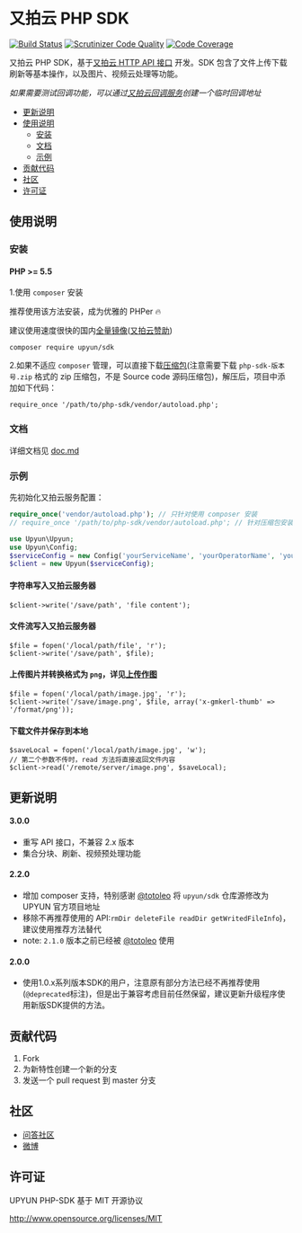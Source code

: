 # 又拍云 PHP SDK
[![Build Status](https://scrutinizer-ci.com/g/upyun/php-sdk/badges/build.png?b=master)](https://scrutinizer-ci.com/g/upyun/php-sdk/build-status/master) [![Scrutinizer Code Quality](https://scrutinizer-ci.com/g/upyun/php-sdk/badges/quality-score.png?b=master)](https://scrutinizer-ci.com/g/upyun/php-sdk/?branch=master) [![Code Coverage](https://scrutinizer-ci.com/g/upyun/php-sdk/badges/coverage.png?b=master)](https://scrutinizer-ci.com/g/upyun/php-sdk/?branch=master) 

又拍云 PHP SDK，基于[又拍云 HTTP API 接口](http://docs.upyun.com/api/) 开发。SDK 包含了文件上传下载刷新等基本操作，以及图片、视频云处理等功能。

*如果需要测试回调功能，可以通过[又拍云回调服务](https://hooks.upyun.com/)创建一个临时回调地址*

- [更新说明](#update-instructions)
- [使用说明](#use-instructions)
  - [安装](#install)
  - [文档](#doc)
  - [示例](#usage)
- [贡献代码](#contribute)
- [社区](#community)
- [许可证](#license)


<a name="use-instructions"></a>
## 使用说明

<a name="install"></a>
### 安装

#### PHP >= 5.5

1.使用 `composer` 安装

推荐使用该方法安装，成为优雅的 PHPer :fire: 

建议使用速度很快的国内[全量镜像](https://pkg.phpcomposer.com/#how-to-use-packagist-mirror)([又拍云赞助](https://pkg.phpcomposer.com/#donation))

```
composer require upyun/sdk
```

2.如果不适应 `composer` 管理，可以直接下载[压缩包](https://github.com/upyun/php-sdk/releases)(注意需要下载 `php-sdk-版本号.zip` 格式的 zip 压缩包，不是 Source code 源码压缩包)，解压后，项目中添加如下代码：

```
require_once '/path/to/php-sdk/vendor/autoload.php';
```
<a name="doc"></a>
### 文档

详细文档见 [doc.md](doc.md)

<a name="usage"></a>
### 示例

先初始化又拍云服务配置：

```php
require_once('vendor/autoload.php'); // 只针对使用 composer 安装
// require_once '/path/to/php-sdk/vendor/autoload.php'; // 针对压缩包安装

use Upyun\Upyun;
use Upyun\Config;
$serviceConfig = new Config('yourServiceName', 'yourOperatorName', 'yourOperatorPwd');
$client = new Upyun($serviceConfig);
```

#### 字符串写入又拍云服务器

```
$client->write('/save/path', 'file content');
```

#### 文件流写入又拍云服务器

```
$file = fopen('/local/path/file', 'r');
$client->write('/save/path', $file);
```

#### 上传图片并转换格式为 `png`，详见[上传作图](http://docs.upyun.com/cloud/image/#_2)

```
$file = fopen('/local/path/image.jpg', 'r');
$client->write('/save/image.png', $file, array('x-gmkerl-thumb' => '/format/png'));
```

#### 下载文件并保存到本地 

```
$saveLocal = fopen('/local/path/image.jpg', 'w');
// 第二个参数不传时，read 方法将直接返回文件内容
$client->read('/remote/server/image.png', $saveLocal);
```

<a name="update-instructions"></a>
## 更新说明
#### 3.0.0

- 重写 API 接口，不兼容 2.x 版本
- 集合分块、刷新、视频预处理功能

#### 2.2.0

- 增加 composer 支持，特别感谢 [@totoleo](https://github.com/totoleo) 将 `upyun/sdk` 仓库源修改为 UPYUN 官方项目地址
- 移除不再推荐使用的 API:`rmDir deleteFile readDir getWritedFileInfo`)，建议使用推荐方法替代
- note: `2.1.0` 版本之前已经被 [@totoleo](https://github.com/totoleo) 使用

#### 2.0.0

- 使用1.0.x系列版本SDK的用户，注意原有部分方法已经不再推荐使用(`@deprecated`标注)，但是出于兼容考虑目前任然保留，建议更新升级程序使用新版SDK提供的方法。

<a name="contribute"></a>
## 贡献代码
 1. Fork
 2. 为新特性创建一个新的分支
 3. 发送一个 pull request 到 master 分支

<a name="community"></a>
## 社区

 - [问答社区](http://segmentfault.com/upyun)
 - [微博](http://weibo.com/upaiyun)

<a name="license"></a>
## 许可证

UPYUN PHP-SDK 基于 MIT 开源协议

<http://www.opensource.org/licenses/MIT>

